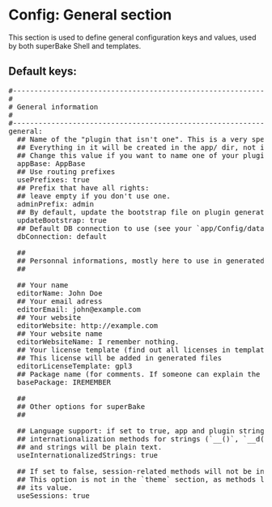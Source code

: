 # Config: General section

This section is used to define general configuration keys and values, used by both superBake Shell and templates.

## Default keys:
<pre class="syntax yaml">
#--------------------------------------------------------------------------
#
# General information
#
#--------------------------------------------------------------------------
general:
  ## Name of the "plugin that isn't one". This is a very special plugin:
  ## Everything in it will be created in the app/ dir, not in a plugin.
  ## Change this value if you want to name one of your plugin "appBase"
  appBase: AppBase
  ## Use routing prefixes
  usePrefixes: true
  ## Prefix that have all rights:
  ## leave empty if you don't use one.
  adminPrefix: admin
  ## By default, update the bootstrap file on plugin generation ?
  updateBootstrap: true
  ## Default DB connection to use (see your `app/Config/database.php` file)
  dbConnection: default

  ##
  ## Personnal informations, mostly here to use in generated headers.
  ##

  ## Your name
  editorName: John Doe
  ## Your email adress
  editorEmail: john@example.com
  ## Your website
  editorWebsite: http://example.com
  ## Your website name
  editorWebsiteName: I remember nothing.
  ## Your license template (find out all licenses in template/commons/licenses/)
  ## This license will be added in generated files
  editorLicenseTemplate: gpl3
  ## Package name (for comments. If someone can explain the use of Packages in files, that would be great:)
  basePackage: IREMEMBER

  ##
  ## Other options for superBake
  ##

  ## Language support: if set to true, app and plugin string will use the
  ## internationalization methods for strings (`__()`, `__d()`). Set it to false,
  ## and strings will be plain text.
  useInternationalizedStrings: true

  ## If set to false, session-related methods will not be included in generated files.
  ## This option is not in the `theme` section, as methods like `Sb::setFlash()` use
  ## its value.
  useSessions: true
</pre>
